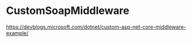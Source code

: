 # CustomSoapMiddleware

https://devblogs.microsoft.com/dotnet/custom-asp-net-core-middleware-example/
